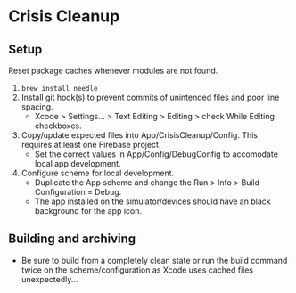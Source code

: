 # Crisis Cleanup

## Setup
Reset package caches whenever modules are not found.

1. `brew install needle`
1. Install git hook(s) to prevent commits of unintended files and poor line spacing.
   - Xcode > Settings... > Text Editing > Editing > check While Editing checkboxes.
1. Copy/update expected files into App/CrisisCleanup/Config. This requires at least one Firebase project.
   - Set the correct values in App/Config/DebugConfig to accomodate local app development.
1. Configure scheme for local development.
   - Duplicate the App scheme and change the Run > Info > Build Configuration = Debug.
   - The app installed on the simulator/devices should have an black background for the app icon.

## Building and archiving
- Be sure to build from a completely clean state or run the build command twice on the scheme/configuration as Xcode uses cached files unexpectedly...